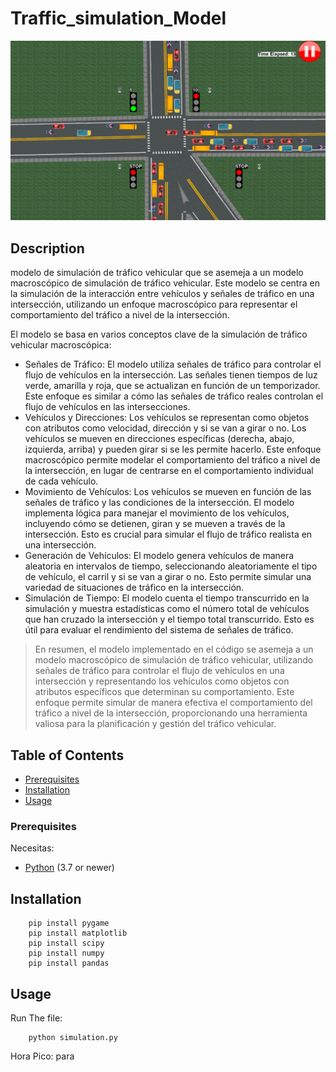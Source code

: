 # Traffic_simulation_Model

![Output](./Docs//images/output.png)
## Description

modelo de simulación de tráfico vehicular que se asemeja a un modelo macroscópico de simulación de tráfico vehicular. Este modelo se centra en la simulación de la interacción entre vehículos y señales de tráfico en una intersección, utilizando un enfoque macroscópico para representar el comportamiento del tráfico a nivel de la intersección.

El modelo se basa en varios conceptos clave de la simulación de tráfico vehicular macroscópica:

* Señales de Tráfico: El modelo utiliza señales de tráfico para controlar el flujo de vehículos en la intersección. Las señales tienen tiempos de luz verde, amarilla y roja, que se actualizan en función de un temporizador. Este enfoque es similar a cómo las señales de tráfico reales controlan el flujo de vehículos en las intersecciones.
* Vehículos y Direcciones: Los vehículos se representan como objetos con atributos como velocidad, dirección y si se van a girar o no. Los vehículos se mueven en direcciones específicas (derecha, abajo, izquierda, arriba) y pueden girar si se les permite hacerlo. Este enfoque macroscópico permite modelar el comportamiento del tráfico a nivel de la intersección, en lugar de centrarse en el comportamiento individual de cada vehículo.
* Movimiento de Vehículos: Los vehículos se mueven en función de las señales de tráfico y las condiciones de la intersección. El modelo implementa lógica para manejar el movimiento de los vehículos, incluyendo cómo se detienen, giran y se mueven a través de la intersección. Esto es crucial para simular el flujo de tráfico realista en una intersección.
* Generación de Vehículos: El modelo genera vehículos de manera aleatoria en intervalos de tiempo, seleccionando aleatoriamente el tipo de vehículo, el carril y si se van a girar o no. Esto permite simular una variedad de situaciones de tráfico en la intersección.
* Simulación de Tiempo: El modelo cuenta el tiempo transcurrido en la simulación y muestra estadísticas como el número total de vehículos que han cruzado la intersección y el tiempo total transcurrido. Esto es útil para evaluar el rendimiento del sistema de señales de tráfico.

>En resumen, el modelo implementado en el código se asemeja a un modelo macroscópico de simulación de tráfico vehicular, utilizando señales de tráfico para controlar el flujo de vehículos en una intersección y representando los vehículos como objetos con atributos específicos que determinan su comportamiento. Este enfoque permite simular de manera efectiva el comportamiento del tráfico a nivel de la intersección, proporcionando una herramienta valiosa para la planificación y gestión del tráfico vehicular.

## Table of Contents
- [Prerequisites](#Prerequisites)
- [Installation](#installation)
- [Usage](#usage)

### Prerequisites

Necesitas:

-   [Python](https://www.python.org) (3.7 or newer)
## Installation

```shell
    pip install pygame
    pip install matplotlib
    pip install scipy
    pip install numpy
    pip install pandas
```

## Usage

Run The file:

```shell
    python simulation.py
```

Hora Pico:
para 


